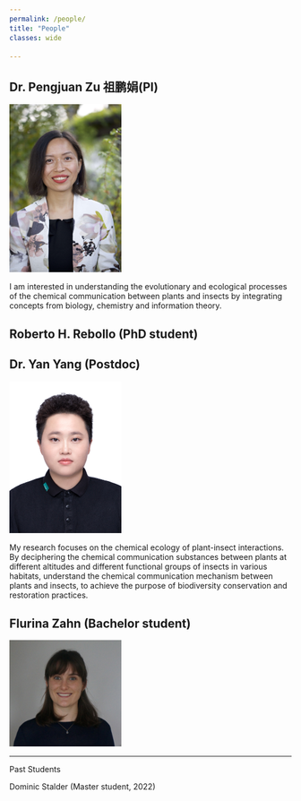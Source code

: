 ```yaml
---
permalink: /people/
title: "People"
classes: wide

---
```


## Dr. Pengjuan Zu 祖鹏娟(PI)
<img src="../assets/images/PZu_2022_3.jpg" width="200" alt="Pengjuan Zu">

I am interested in understanding the evolutionary and ecological processes of the chemical communication between plants and insects by integrating concepts from biology, chemistry and information theory.

## Roberto H. Rebollo (PhD student)

## Dr. Yan Yang (Postdoc)
<img src="../assets/images/Yan Yang.jpg" width="200" alt="Yan Yang">


My research focuses on the chemical ecology of plant-insect interactions. By deciphering the chemical communication substances between plants at different altitudes and different functional groups of insects in various habitats, understand the chemical communication mechanism between plants and insects, to achieve the purpose of biodiversity conservation and restoration practices.

## Flurina Zahn (Bachelor student)
<img src="../assets/images/Flurina Zahn.jpg" width="200" alt="Flurina Zahn">

-----
Past Students

Dominic Stalder (Master student, 2022)


